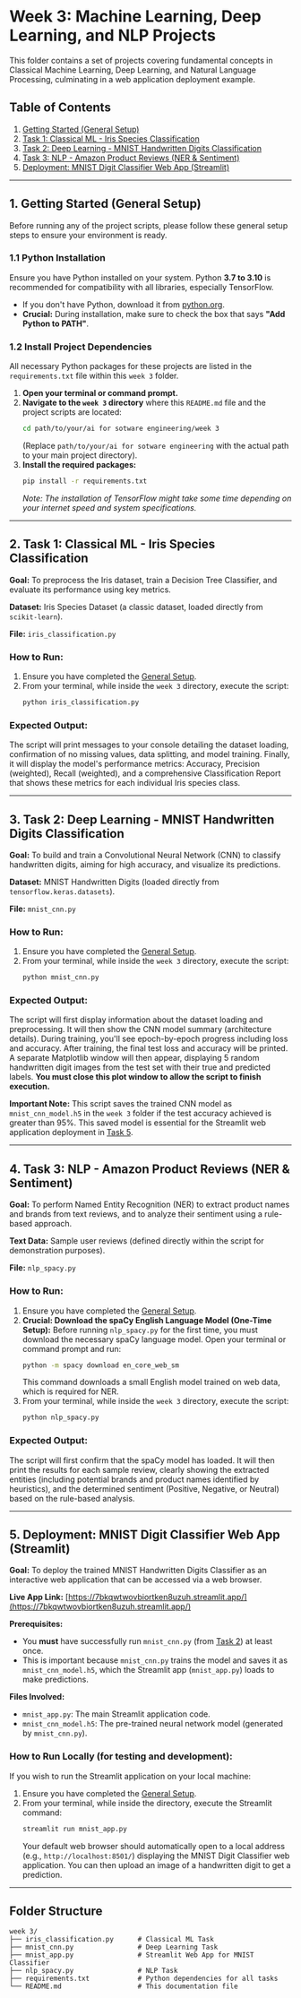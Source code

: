 # Week 3: Machine Learning, Deep Learning, and NLP Projects

This folder contains a set of projects covering fundamental concepts in Classical Machine Learning, Deep Learning, and Natural Language Processing, culminating in a web application deployment example.

## Table of Contents

1.  [Getting Started (General Setup)](#getting-started-general-setup)
2.  [Task 1: Classical ML - Iris Species Classification](#task-1-classical-ml---iris-species-classification)
3.  [Task 2: Deep Learning - MNIST Handwritten Digits Classification](#task-2-deep-learning---mnist-handwritten-digits-classification)
4.  [Task 3: NLP - Amazon Product Reviews (NER & Sentiment)](#task-3-nlp---amazon-product-reviews-ner--sentiment)
5.  [Deployment: MNIST Digit Classifier Web App (Streamlit)](#deployment-mnist-digit-classifier-web-app-streamlit)

---

## 1. Getting Started (General Setup)

Before running any of the project scripts, please follow these general setup steps to ensure your environment is ready.

### 1.1 Python Installation

Ensure you have Python installed on your system. Python **3.7 to 3.10** is recommended for compatibility with all libraries, especially TensorFlow.

*   If you don't have Python, download it from [python.org](https://www.python.org/downloads/).
*   **Crucial:** During installation, make sure to check the box that says **"Add Python to PATH"**.

### 1.2 Install Project Dependencies

All necessary Python packages for these projects are listed in the `requirements.txt` file within this `week 3` folder.

1.  **Open your terminal or command prompt.**
2.  **Navigate to the `week 3` directory** where this `README.md` file and the project scripts are located:
    ```bash
    cd path/to/your/ai for sotware engineering/week 3
    ```
    (Replace `path/to/your/ai for sotware engineering` with the actual path to your main project directory).
3.  **Install the required packages:**
    ```bash
    pip install -r requirements.txt
    ```
    *Note: The installation of TensorFlow might take some time depending on your internet speed and system specifications.* 

---

## 2. Task 1: Classical ML - Iris Species Classification

**Goal:** To preprocess the Iris dataset, train a Decision Tree Classifier, and evaluate its performance using key metrics.

**Dataset:** Iris Species Dataset (a classic dataset, loaded directly from `scikit-learn`).

**File:** `iris_classification.py`

### How to Run:

1.  Ensure you have completed the [General Setup](#1-getting-started-general-setup).
2.  From your terminal, while inside the `week 3` directory, execute the script:
    ```bash
    python iris_classification.py
    ```

### Expected Output:

 The script will print messages to your console detailing the dataset loading, confirmation of no missing values, data splitting, and model training. Finally, it will display the model's performance metrics: Accuracy, Precision (weighted), Recall (weighted), and a comprehensive Classification Report that shows these metrics for each individual Iris species class.

---

## 3. Task 2: Deep Learning - MNIST Handwritten Digits Classification

**Goal:** To build and train a Convolutional Neural Network (CNN) to classify handwritten digits, aiming for high accuracy, and visualize its predictions.

**Dataset:** MNIST Handwritten Digits (loaded directly from `tensorflow.keras.datasets`).

**File:** `mnist_cnn.py`

### How to Run:

1.  Ensure you have completed the [General Setup](#1-getting-started-general-setup).
2.  From your terminal, while inside the `week 3` directory, execute the script:
    ```bash
    python mnist_cnn.py
    ```

### Expected Output:

 The script will first display information about the dataset loading and preprocessing. It will then show the CNN model summary (architecture details). During training, you'll see epoch-by-epoch progress including loss and accuracy. After training, the final test loss and accuracy will be printed. A separate Matplotlib window will then appear, displaying 5 random handwritten digit images from the test set with their true and predicted labels. **You must close this plot window to allow the script to finish execution.**

**Important Note:** This script saves the trained CNN model as `mnist_cnn_model.h5` in the `week 3` folder if the test accuracy achieved is greater than 95%. This saved model is essential for the Streamlit web application deployment in [Task 5](#5-deployment-mnist-digit-classifier-web-app-streamlit).

---

## 4. Task 3: NLP - Amazon Product Reviews (NER & Sentiment)

**Goal:** To perform Named Entity Recognition (NER) to extract product names and brands from text reviews, and to analyze their sentiment using a rule-based approach.

**Text Data:** Sample user reviews (defined directly within the script for demonstration purposes).

**File:** `nlp_spacy.py`

### How to Run:

1.  Ensure you have completed the [General Setup](#1-getting-started-general-setup).
2.  **Crucial: Download the spaCy English Language Model (One-Time Setup):**
    Before running `nlp_spacy.py` for the first time, you must download the necessary spaCy language model. Open your terminal or command prompt and run:
    ```bash
    python -m spacy download en_core_web_sm
    ```
    This command downloads a small English model trained on web data, which is required for NER.
3.  From your terminal, while inside the `week 3` directory, execute the script:
    ```bash
    python nlp_spacy.py
    ```

### Expected Output:

 The script will first confirm that the spaCy model has loaded. It will then print the results for each sample review, clearly showing the extracted entities (including potential brands and product names identified by heuristics), and the determined sentiment (Positive, Negative, or Neutral) based on the rule-based analysis.

---

## 5. Deployment: MNIST Digit Classifier Web App (Streamlit)

**Goal:** To deploy the trained MNIST Handwritten Digits Classifier as an interactive web application that can be accessed via a web browser.

**Live App Link:** [https://7bkqwtwovbiortken8uzuh.streamlit.app/](https://7bkqwtwovbiortken8uzuh.streamlit.app/)

**Prerequisites:**

*   You **must** have successfully run `mnist_cnn.py` (from [Task 2](#task-2-deep-learning---mnist-handwritten-digits-classification)) at least once.
*   This is important because `mnist_cnn.py` trains the model and saves it as `mnist_cnn_model.h5`, which the Streamlit app (`mnist_app.py`) loads to make predictions.

**Files Involved:**

*   `mnist_app.py`: The main Streamlit application code.
*   `mnist_cnn_model.h5`: The pre-trained neural network model (generated by `mnist_cnn.py`).

### How to Run Locally (for testing and development):

If you wish to run the Streamlit application on your local machine:

1.  Ensure you have completed the [General Setup](#1-getting-started-general-setup).
2.  From your terminal, while inside the  directory, execute the Streamlit command:
    ```bash
    streamlit run mnist_app.py
    ```
    Your default web browser should automatically open to a local address (e.g., `http://localhost:8501/`) displaying the MNIST Digit Classifier web application. You can then upload an image of a handwritten digit to get a prediction.

---

## Folder Structure

```
week 3/
├── iris_classification.py      # Classical ML Task
├── mnist_cnn.py                # Deep Learning Task
├── mnist_app.py                # Streamlit Web App for MNIST Classifier
├── nlp_spacy.py                # NLP Task
├── requirements.txt            # Python dependencies for all tasks
└── README.md                   # This documentation file
``` 